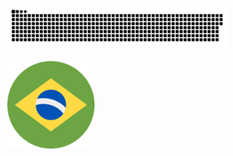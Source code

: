
<p align="center">
 <img width="1000" src="github-snake.svg" alt="snake"/>
</p>

<p align="left">
 <img width="200" src="br.svg" alt="br"/>
</p>



